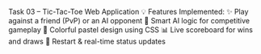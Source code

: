 Task 03  – Tic-Tac-Toe Web Application
💡 Features Implemented:
✨ Play against a friend (PvP) or an AI opponent
🎯 Smart AI logic for competitive gameplay
🌈 Colorful pastel design using CSS
📊 Live scoreboard for wins and draws
🔁 Restart & real-time status updates
